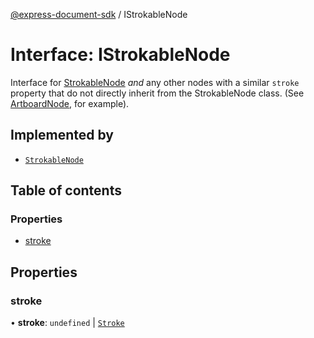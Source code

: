 [@express-document-sdk](../overview.md) / IStrokableNode

# Interface: IStrokableNode

Interface for [StrokableNode](../classes/StrokableNode.md) *and* any other nodes with a similar `stroke` property that do not directly inherit
from the StrokableNode class. (See [ArtboardNode](../classes/ArtboardNode.md), for example).

## Implemented by

- [`StrokableNode`](../classes/StrokableNode.md)

## Table of contents

### Properties

- [stroke](IStrokableNode.md#stroke)

## Properties

### stroke

• **stroke**: `undefined` \| [`Stroke`](Stroke.md)
